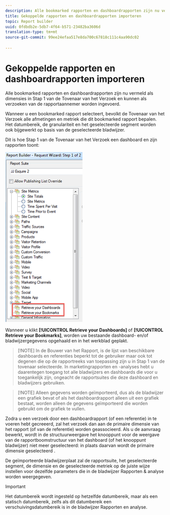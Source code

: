 ```yaml
---
description: Alle bookmarked rapporten en dashboardrapporten zijn nu vermeld als dimensies in Stap 1 van de Tovenaar van het Verzoek en kunnen als verzoeken van de rapportaannemer worden ingevoerd.
title: Gekoppelde rapporten en dashboardrapporten importeren
topic: Report builder
uuid: 0fdbdb2e-5db7-4f64-b571-23482ba3606d
translation-type: tm+mt
source-git-commit: 99ee24efaa517e8da700c67818c111c4aa90dc02

---
```



# Gekoppelde rapporten en dashboardrapporten importeren

Alle bookmarked rapporten en dashboardrapporten zijn nu vermeld als dimensies in Stap 1 van de Tovenaar van het Verzoek en kunnen als verzoeken van de rapportaannemer worden ingevoerd.

Wanneer u een bookmarked rapport selecteert, bevolkt de Tovenaar van het Verzoek alle afmetingen en metriek die dit bookmarked rapport bepalen. Het datumbereik, de granulariteit en het geselecteerde segment worden ook bijgewerkt op basis van de geselecteerde bladwijzer.

Dit is hoe Stap 1 van de Tovenaar van het Verzoek een dashboard en zijn rapporten toont:

![](assets/import_dashboard_reportlet.png)

Wanneer u klikt **[!UICONTROL Retrieve your Dashboards]** of **[!UICONTROL Retrieve your Bookmarks]**, worden uw bestaande dashboard- en/of bladwijzergegevens opgehaald en in het werkblad geplakt.

> [!NOTE] In de Bouwer van het Rapport, is de lijst van beschikbare dashboards en referenties beperkt tot de gebruiker maar ook tot degenen die op de rapportreeks van toepassing zijn u in Stap 1 van de tovenaar selecteerde. In marketingrapporten en -analyses hebt u daarentegen toegang tot alle bladwijzers en dashboards die voor u toegankelijk zijn, ongeacht de rapportsuites die deze dashboard en bladwijzers gebruiken.

> [!NOTE] Alleen gegevens worden geïmporteerd, dus als de bladwijzer een grafiek bevat of als het dashboardrapport alleen uit een grafiek bestaat, worden alleen de gegevens geïmporteerd die worden gebruikt om de grafiek te vullen.

Zodra u een verzoek door een dashboardrapport (of een referentie) in te voeren hebt gecreeerd, zal het verzoek dan aan de primaire dimensie van het rapport (of van de referentie) worden geassocieerd. Als u de aanvraag bewerkt, wordt in de structuurweergave het knooppunt voor de weergave van de rapportboomstructuur van het dashboard (of het knooppunt bladwijzer) niet meer geselecteerd: in plaats daarvan wordt de primaire dimensie geselecteerd .

De geïmporteerde bladwijzerplaat zal de rapportsuite, het geselecteerde segment, de dimensie en de geselecteerde metriek op de juiste wijze instellen voor dezelfde parameters die in de bladwijzer Rapporten &amp; analyse worden weergegeven.

>[!IMPORTANT]
>
>Het datumbereik wordt ingesteld op hetzelfde datumbereik, maar als een statisch datumbereik, zelfs als dit datumbereik een verschuivingsdatumbereik is in de bladwijzer Rapporten en analyse.

